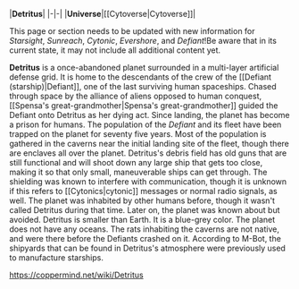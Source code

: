 |**Detritus**|
|-|-|
|**Universe**|[[Cytoverse\|Cytoverse]]|

This page or section needs to be updated with new information for *Starsight*, *Sunreach*, *Cytonic*, *Evershore*, and *Defiant*!Be aware that in its current state, it may not include all additional content yet.

**Detritus** is a once-abandoned planet surrounded in a multi-layer artificial defense grid. It is home to the descendants of the crew of the [[Defiant (starship)\|Defiant]], one of the last surviving human spaceships. Chased through space by the alliance of aliens opposed to human conquest, [[Spensa's great-grandmother\|Spensa's great-grandmother]] guided the Defiant onto Detritus as her dying act. Since landing, the planet has become a prison for humans. The population of the *Defiant* and its fleet have been trapped on the planet for seventy five years. Most of the population is gathered in the caverns near the initial landing site of the fleet, though there are enclaves all over the planet.
Detritus's debris field has old guns that are still functional and will shoot down any large ship that gets too close, making it so that only small, maneuverable ships can get through. The shielding was known to interfere with communication, though it is unknown if this refers to [[Cytonics\|cytonic]] messages or normal radio signals, as well.
The planet was inhabited by other humans before, though it wasn't called Detritus during that time. Later on, the planet was known about but avoided.
Detritus is smaller than Earth. It is a blue-grey color. The planet does not have any oceans.
The rats inhabiting the caverns are not native, and were there before the Defiants crashed on it.
According to M-Bot, the shipyards that can be found in Detritus's atmosphere were previously used to manufacture starships.



https://coppermind.net/wiki/Detritus